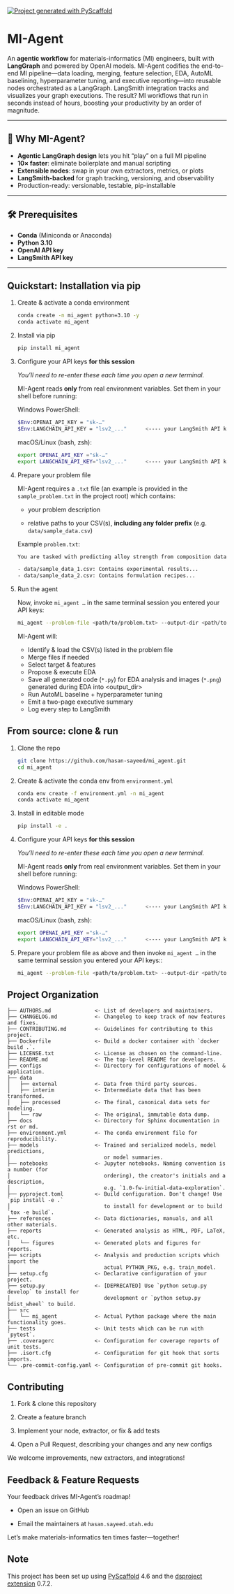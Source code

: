 [![Project generated with PyScaffold](https://img.shields.io/badge/-PyScaffold-005CA0?logo=pyscaffold)](https://pyscaffold.org/)
<!-- These are examples of badges you might also want to add to your README. Update the URLs accordingly.
[![Built Status](https://api.cirrus-ci.com/github/<USER>/MI-Agent.svg?branch=main)](https://cirrus-ci.com/github/<USER>/MI-Agent)
[![ReadTheDocs](https://readthedocs.org/projects/MI-Agent/badge/?version=latest)](https://MI-Agent.readthedocs.io/en/stable/)
[![Coveralls](https://img.shields.io/coveralls/github/<USER>/MI-Agent/main.svg)](https://coveralls.io/r/<USER>/MI-Agent)
[![PyPI-Server](https://img.shields.io/pypi/v/MI-Agent.svg)](https://pypi.org/project/MI-Agent/)
[![Conda-Forge](https://img.shields.io/conda/vn/conda-forge/MI-Agent.svg)](https://anaconda.org/conda-forge/MI-Agent)
[![Monthly Downloads](https://pepy.tech/badge/MI-Agent/month)](https://pepy.tech/project/MI-Agent)
[![Twitter](https://img.shields.io/twitter/url/http/shields.io.svg?style=social&label=Twitter)](https://twitter.com/MI-Agent)
-->

# MI-Agent

An **agentic workflow** for materials-informatics (MI) engineers, built with **LangGraph** and powered by OpenAI models. MI-Agent codifies the end-to-end MI pipeline—data loading, merging, feature selection, EDA, AutoML baselining, hyperparameter tuning, and executive reporting—into reusable nodes orchestrated as a LangGraph. LangSmith integration tracks and visualizes your graph executions. The result? MI workflows that run in seconds instead of hours, boosting your productivity by an order of magnitude.

---

## 🚀 Why MI-Agent?

- **Agentic LangGraph design** lets you hit “play” on a full MI pipeline  
- **10× faster**: eliminate boilerplate and manual scripting  
- **Extensible nodes**: swap in your own extractors, metrics, or plots  
- **LangSmith-backed** for graph tracking, versioning, and observability  
- Production-ready: versionable, testable, pip-installable

---

## 🛠️ Prerequisites

- **Conda** (Miniconda or Anaconda)  
- **Python 3.10**  
- **OpenAI API key**  
- **LangSmith API key**  

---

## Quickstart: Installation via pip

1. Create & activate a conda environment  
   ```bash
   conda create -n mi_agent python=3.10 -y
   conda activate mi_agent
   ```

2. Install via pip
   ```bash
   pip install mi_agent
   ```

3. Configure your API keys **for this session**

   _You’ll need to re-enter these each time you open a new terminal._
   
   MI-Agent reads **only** from real environment variables. Set them in your shell before running:
   
   Windows PowerShell:
   ```bash
   $Env:OPENAI_API_KEY = "sk-…"
   $Env:LANGCHAIN_API_KEY = "lsv2_..."      <---- your LangSmith API key
   ```

   macOS/Linux (bash, zsh):
   ```bash
   export OPENAI_API_KEY ="sk-…"
   export LANGCHAIN_API_KEY="lsv2_..."      <---- your LangSmith API key
   ```

4. Prepare your problem file
   
   MI-Agent requires a `.txt` file (an example is provided in the `sample_problem.txt` in the project root) which contains:

   - your problem description

   - relative paths to your CSV(s), **including any folder prefix** (e.g. `data/sample_data.csv`)

   Example `problem.txt`:
   ```bash
   You are tasked with predicting alloy strength from composition data...

   - data/sample_data_1.csv: Contains experimental results...
   - data/sample_data_2.csv: Contains formulation recipes...
   ```

5. Run the agent

   Now, invoke `mi_agent …` in the same terminal session you entered your API keys:
   ```bash
   mi_agent --problem-file <path/to/problem.txt> --output-dir <path/to/output_dir>
   ```

   MI-Agent will:

   - Identify & load the CSV(s) listed in the problem file
   - Merge files if needed
   - Select target & features
   - Propose & execute EDA
   - Save all generated code (`*.py`) for EDA analysis and images (`*.png`) generated during EDA into <output_dir>
   - Run AutoML baseline + hyperparameter tuning
   - Emit a two-page executive summary
   - Log every step to LangSmith


## From source: clone & run

1. Clone the repo
   ```bash
   git clone https://github.com/hasan-sayeed/mi_agent.git
   cd mi_agent
   ```

2. Create & activate the conda env from `environment.yml`
   ```bash
   conda env create -f environment.yml -n mi_agent
   conda activate mi_agent
   ```

3. Install in editable mode
   ```bash
   pip install -e .
   ```

4. Configure your API keys **for this session**

   _You’ll need to re-enter these each time you open a new terminal._
   
   MI-Agent reads **only** from real environment variables. Set them in your shell before running:
   
   Windows PowerShell:
   ```bash
   $Env:OPENAI_API_KEY = "sk-…"
   $Env:LANGCHAIN_API_KEY = "lsv2_..."      <---- your LangSmith API key
   ```

   macOS/Linux (bash, zsh):
   ```bash
   export OPENAI_API_KEY ="sk-…"
   export LANGCHAIN_API_KEY="lsv2_..."      <---- your LangSmith API key
   ```

5. Prepare your problem file as above and then invoke `mi_agent …` in the same terminal session you entered your API keys::
   ```bash
   mi_agent --problem-file <path/to/problem.txt> --output-dir <path/to/output_dir>
   ```

## Project Organization

```
├── AUTHORS.md              <- List of developers and maintainers.
├── CHANGELOG.md            <- Changelog to keep track of new features and fixes.
├── CONTRIBUTING.md         <- Guidelines for contributing to this project.
├── Dockerfile              <- Build a docker container with `docker build .`.
├── LICENSE.txt             <- License as chosen on the command-line.
├── README.md               <- The top-level README for developers.
├── configs                 <- Directory for configurations of model & application.
├── data
│   ├── external            <- Data from third party sources.
│   ├── interim             <- Intermediate data that has been transformed.
│   ├── processed           <- The final, canonical data sets for modeling.
│   └── raw                 <- The original, immutable data dump.
├── docs                    <- Directory for Sphinx documentation in rst or md.
├── environment.yml         <- The conda environment file for reproducibility.
├── models                  <- Trained and serialized models, model predictions,
│                              or model summaries.
├── notebooks               <- Jupyter notebooks. Naming convention is a number (for
│                              ordering), the creator's initials and a description,
│                              e.g. `1.0-fw-initial-data-exploration`.
├── pyproject.toml          <- Build configuration. Don't change! Use `pip install -e .`
│                              to install for development or to build `tox -e build`.
├── references              <- Data dictionaries, manuals, and all other materials.
├── reports                 <- Generated analysis as HTML, PDF, LaTeX, etc.
│   └── figures             <- Generated plots and figures for reports.
├── scripts                 <- Analysis and production scripts which import the
│                              actual PYTHON_PKG, e.g. train_model.
├── setup.cfg               <- Declarative configuration of your project.
├── setup.py                <- [DEPRECATED] Use `python setup.py develop` to install for
│                              development or `python setup.py bdist_wheel` to build.
├── src
│   └── mi_agent            <- Actual Python package where the main functionality goes.
├── tests                   <- Unit tests which can be run with `pytest`.
├── .coveragerc             <- Configuration for coverage reports of unit tests.
├── .isort.cfg              <- Configuration for git hook that sorts imports.
└── .pre-commit-config.yaml <- Configuration of pre-commit git hooks.
```

<!-- pyscaffold-notes -->

## Contributing

1. Fork & clone this repository

2. Create a feature branch

3. Implement your node, extractor, or fix & add tests

4. Open a Pull Request, describing your changes and any new configs

We welcome improvements, new extractors, and integrations!

## Feedback & Feature Requests

Your feedback drives MI-Agent’s roadmap!

- Open an issue on GitHub

- Email the maintainers at `hasan.sayeed.utah.edu`

Let’s make materials-informatics ten times faster—together!

## Note

This project has been set up using [PyScaffold] 4.6 and the [dsproject extension] 0.7.2.

[conda]: https://docs.conda.io/
[pre-commit]: https://pre-commit.com/
[Jupyter]: https://jupyter.org/
[nbstripout]: https://github.com/kynan/nbstripout
[Google style]: http://google.github.io/styleguide/pyguide.html#38-comments-and-docstrings
[PyScaffold]: https://pyscaffold.org/
[dsproject extension]: https://github.com/pyscaffold/pyscaffoldext-dsproject
